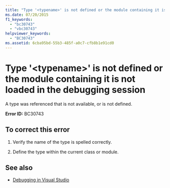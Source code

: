 ```yaml
---
title: "Type '<typename>' is not defined or the module containing it is not loaded in the debugging session"
ms.date: 07/20/2015
f1_keywords: 
  - "bc30743"
  - "vbc30743"
helpviewer_keywords: 
  - "BC30743"
ms.assetid: 6cba95bd-55b3-485f-a0c7-cfb8b1e91cd0
---
```

# Type '\<typename>' is not defined or the module containing it is not loaded in the debugging session
A type was referenced that is not available, or is not defined.  
  
 **Error ID:** BC30743  
  
## To correct this error  
  
1. Verify the name of the type is spelled correctly.  
  
2. Define the type within the current class or module.  
  
## See also

- [Debugging in Visual Studio](/visualstudio/debugger/debugger-feature-tour)
